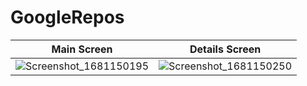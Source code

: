 # GoogleRepos


Main Screen          |  Details Screen
:-------------------------:|:-------------------------:
![Screenshot_1681150195](https://user-images.githubusercontent.com/69801237/230966538-dff05026-35f3-473f-96d8-9d039848e2a0.png) | ![Screenshot_1681150250](https://user-images.githubusercontent.com/69801237/230966564-e3bdfa4e-53da-4fe7-b4b3-f02c83c68a2c.png) 
